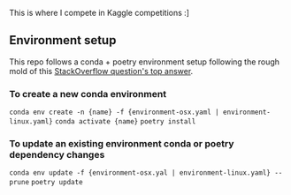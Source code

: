 This is where I compete in Kaggle competitions :]

## Environment setup

This repo follows a conda + poetry environment setup following the rough mold of this 
[StackOverflow question's top answer](https://stackoverflow.com/questions/70851048/does-it-make-sense-to-use-conda-poetry).

### To create a new conda environment

`conda env create -n {name} -f {environment-osx.yaml | environment-linux.yaml}`
`conda activate {name}`
`poetry install`

### To update an existing environment conda or poetry dependency changes

`conda env update -f {environment-osx.yal | environment-linux.yaml} --prune`
`poetry update`

